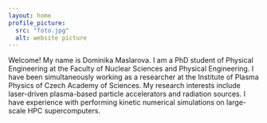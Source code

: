 ```yaml
---
layout: home
profile_picture:
  src: "foto.jpg"
  alt: website picture
---
```


<p float="left">
 Welcome! My name is Dominika Maslarova. I am a PhD student of Physical Engineering at the Faculty of Nuclear Sciences and Physical Engineering.
I have been simultaneously working as a researcher at the Institute of Plasma Physics of Czech Academy of Sciences.
My research interests include laser-driven plasma-based particle accelerators and radiation sources. I have experience with performing kinetic numerical simulations on large-scale HPC supercomputers.
</p>


<!-- 
#This site serves as an example for the Bay Jekyll theme. Bay is a very simple and minimal theme, directly inspired by Dan Grover's <a href="http://dangrover.com">website</a>.

Research highlights:
  - <b>Creation and generation with next-generation multi-PW laser pulses</b>
  - <strong>When a plasma grid kicks the electrons</strong>
    Laser wakefield electron accelerators represent a promising concept of the next-generation accelerators. Their main advantage is a remarkably short acceleration length, caused by a significant acceleration gradient (up to ~100 GV/m), about thousand-fold times higher than in the conventional radiofrequency accelerators.
In order to be accelerated, electrons need addition preacceleration “stage” similarly as in the conventional device. In this research, we analyzed a collision of two ultrashort laser pulses under 10 degree angle colliding in a gas plasma jet. The high intensity of the laser pulses caused immediate atom ionization. Electrons were consequently freely moving at the area of the laser pulses. The pulses created "stripes" of light due to the interference. This phenomenon led to the separation of plasma electrons in plasmas, creating a relativistic electron grid. Some electrons moved in the spare areas of the grid, gaining extra energy. These preaccelerated electrons were then trapped in the wakefield plasma waves created by the laser pulses 
The simulations results were proven experimentally by the group of professor Donald Umstadter at Extreme Light Laboratory of University of Nebraska-Lincoln.

  Research outcome:
     - Chen, Q., Maslarova, D., Wang, J., Lee, S. X., Horný, V., & Umstadter, D. (2022). Transient Relativistic Plasma Grating to Tailor High-Power Laser Fields, Wakefield Plasma Waves, and Electron Injection. Physical Review Letters, 128(16), 164801.
     - Chen, Q., Maslarova, D., Wang, J., Li, S., & Umstadter, D. (2022). Injection of electron beams into two laser wakefields and generation of electron rings. Physical Review E, 106(5), 055202.
     - Mašlárová, D., Horný, V., Chen, Q., Wang, J., Li, S. X., & Umstadter, D. (2021, April). Generation of a static plasma electron grating. In Laser Acceleration of Electrons, Protons, and Ions VI (Vol. 11779, pp. 8-13). SPIE.
  - Let electrons wiggle more
  - Trap electrons with an unconventional laser pulse

<p>

Current employers:
  - Institute of Plasma Physics of Czech Academy of Sciences since 2017
  - Faculty of Nuclear Sciences and Physical Engineering of Czech Technical University in Prague

-->
